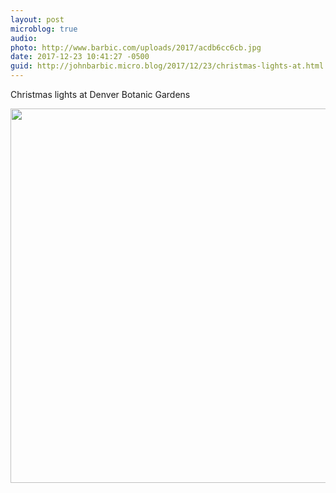 ```yaml
---
layout: post
microblog: true
audio: 
photo: http://www.barbic.com/uploads/2017/acdb6cc6cb.jpg
date: 2017-12-23 10:41:27 -0500
guid: http://johnbarbic.micro.blog/2017/12/23/christmas-lights-at.html
---
```

Christmas lights at Denver Botanic Gardens

<img src="http://www.barbic.com/uploads/2017/acdb6cc6cb.jpg" width="600" height="599" />
